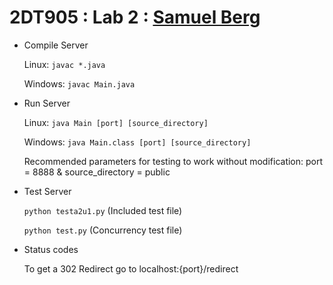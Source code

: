 # 2DT905 : Lab 2 : [Samuel Berg](mailto:sb224sc@student.lnu.se)

- Compile Server

    Linux: `javac *.java`

    Windows: `javac Main.java`

- Run Server

    Linux: `java Main [port] [source_directory]`

    Windows: `java Main.class [port] [source_directory]`

    Recommended parameters for testing to work without modification: port = 8888 & source_directory = public

- Test Server
    
    `python testa2u1.py` (Included test file)

    `python test.py` (Concurrency test file)

- Status codes

    To get a 302 Redirect go to localhost:{port}/redirect
